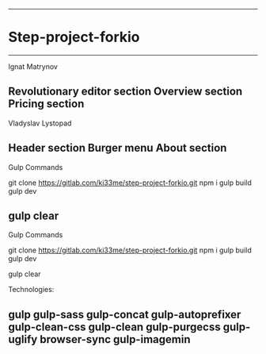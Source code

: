 -----------------

# Step-project-forkio
-----------------

Ignat Matrynov

Revolutionary editor section
Overview section
Pricing section
-----------------
Vladyslav Lystopad

Header section
Burger menu
About section
-----------------
Gulp Commands 

git clone https://gitlab.com/ki33me/step-project-forkio.git
npm i
gulp build
gulp dev

gulp clear
-----------------

Gulp Commands 

git clone https://gitlab.com/ki33me/step-project-forkio.git
npm i
gulp build
gulp dev

gulp clear


Technologies:

gulp
gulp-sass
gulp-concat
gulp-autoprefixer
gulp-clean-css
gulp-clean
gulp-purgecss
gulp-uglify
browser-sync
gulp-imagemin
-----------------
